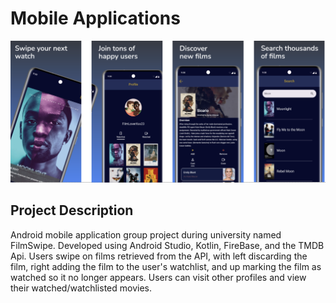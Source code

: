 # Mobile Applications

![App Preview](./images/app-store.png)

## Project Description

Android mobile application group project during university named FilmSwipe. Developed using Android Studio, Kotlin, FireBase, and the TMDB Api. Users swipe on films retrieved from the API, with left discarding the film, right adding the film to the user's watchlist, and up marking the film as watched so it no longer appears. Users can visit other profiles and view their watched/watchlisted movies.
